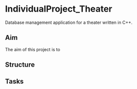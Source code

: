 # IndividualProject_Theater
Database management application for a theater written in C++.
## Aim
The aim of this project is to
## Structure

## Tasks
